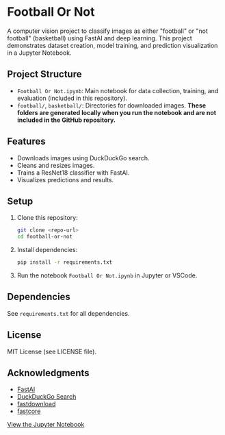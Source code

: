# Football Or Not

A computer vision project to classify images as either "football" or "not football" (basketball) using FastAI and deep learning. This project demonstrates dataset creation, model training, and prediction visualization in a Jupyter Notebook.

## Project Structure

- `Football Or Not.ipynb`: Main notebook for data collection, training, and evaluation (included in this repository).
- `football/`, `basketball/`: Directories for downloaded images. **These folders are generated locally when you run the notebook and are not included in the GitHub repository.**

## Features
- Downloads images using DuckDuckGo search.
- Cleans and resizes images.
- Trains a ResNet18 classifier with FastAI.
- Visualizes predictions and results.

## Setup

1. Clone this repository:
   ```bash
   git clone <repo-url>
   cd football-or-not
   ```
2. Install dependencies:
   ```bash
   pip install -r requirements.txt
   ```
3. Run the notebook `Football Or Not.ipynb` in Jupyter or VSCode.

## Dependencies
See `requirements.txt` for all dependencies.

## License
MIT License (see LICENSE file).

## Acknowledgments
- [FastAI](https://www.fast.ai/)
- [DuckDuckGo Search](https://pypi.org/project/duckduckgo-search/)
- [fastdownload](https://github.com/fastai/fastdownload)
- [fastcore](https://github.com/fastai/fastcore)


[View the Jupyter Notebook](Football%20Or%20Not.ipynb)